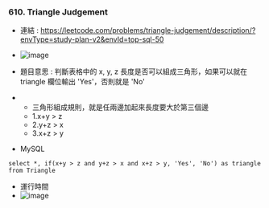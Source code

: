 ### 610. Triangle Judgement
* 連結 : https://leetcode.com/problems/triangle-judgement/description/?envType=study-plan-v2&envId=top-sql-50
* ![image](https://github.com/Ricky7737/LeetCodeSQLPractise/assets/58324475/e507e720-f687-4374-987b-85256475577c)

* 題目意思 : 判斷表格中的 x, y, z 長度是否可以組成三角形，如果可以就在 triangle 欄位輸出 'Yes'，否則就是 'No'
*   * 三角形組成規則，就是任兩邊加起來長度要大於第三個邊
    * 1.x+y > z
    * 2.y+z > x
    * 3.x+z > y

* MySQL
```
select *, if(x+y > z and y+z > x and x+z > y, 'Yes', 'No') as triangle from Triangle
```
* 運行時間
* ![image](https://github.com/Ricky7737/LeetCodeSQLPractise/assets/58324475/47e692ca-ff26-443a-8083-f98accc413e0)






